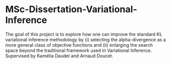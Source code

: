 # MSc-Dissertation-Variational-Inference

The goal of this project is to explore how one can improve the standard KL variational inference methodology
by (i) selecting the alpha-divergence as a more general class of objective functions and (ii)
enlarging the search space beyond the traditional framework used in Variational Inference.
Supervised by Kamélia Daudel and Arnaud Doucet. 
